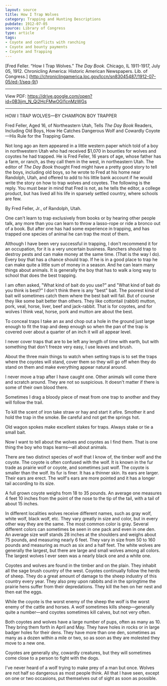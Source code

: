 ```yaml
---
layout: source
title: How I Trap Wolves
category: Trapping and Hunting Descriptions
pubdate: 1912-07-05
source: Library of Congress
type: article
tags:
- Coyote and conflicts with ranching
- Coyote and bounty payments
- Coyote and Trapping
---
```


[Fred Feller. “How I Trap Wolves.” *The Day Book.* Chicago, IL 1911-1917, July 05, 1912. Chronicling America: Historic American Newspapers. Lib. of Congress.]  (http://chroniclingamerica.loc.gov/lccn/sn83045487/1912-07-05/ed-1/seq-9/)
***
View PDF: https://drive.google.com/open?id=0B3jjm_N_Qi2HcFMwOGI1cnMzWGs
***
HOW I TRAP WOLVES—BY CHAMPION BOY TRAPPER

Fred Feller, Aged 16, of Northeastern Utah, Tells *The Day Book* Readers, Including Old Boys, How He Catches Dangerous Wolf and Cowardly Coyote—His Rule for the Trapping Game.

Not long ago an item appeared in a little western paper which told of a boy in northwestern Utah who had received $1,070 in bounties for wolves and coyotes he had trapped. He is Fred Feller, 16 years of age, whose father has a farm, or ranch, as they call them in the west, in northeastern Utah. The editor of *The Day Book* thought Fred might have a pretty good story to tell the boys, including old boys, so he wrote to Fred at his home near Randolph, Utah, and offered to add to his little bank account if he would write the story on how to trap wolves and coyotes. The following is the reply. You must bear in mind that Fred is not, as he tells the editor, a college product, but has lived all his life in sparsely settled country, where schools are few.

By Fred Feller, Jr., of Randolph, Utah.

One can't learn to trap exclusively from books or by hearing other people talk, any more than you can learn to throw a lasso-rope or ride a bronco out of a book. But after one has had some experience in trapping, and has trapped one species of animal he can trap the most of them.

Although I have been very successful in trapping, I don't recommend it for an occupation, for it is a very uncertain business. Ranchers should trap to destroy pests and can make money at the same time. (That is the way I do). Every boy that has a chance should trap. If he is in a good place to trap he can make quite a little sum of money in a season. And he can learn many things about animals. It is generally the boy that has to walk a long way to school that does the best trapping.

I am often asked, "What kind of bait do you use?" and "What kind of bait do you think is best?" I don't think there is any "best" bait. The poorest kind of bait will sometimes catch them where the best bait will fail. But of course they like some bait better than others. They like cottontail (rabbit) mutton, pork, veal, horse, liver, beef and jack-rabbit. That is for coyotes, and for wolves I think veal, horse, pork and mutton are about the best.

To conceal traps I take an ax and chop out a hole in the ground just large enough to fit the trap and deep enough so when the pan of the trap is covered over about a quarter of an inch it will all appear level.

I never cover traps that are to be left any length of time with earth, but with something that don't freeze very easy, I use leaves and brush.

About the three main things to watch when setting traps is to set the traps where the coyotes will stand, cover them so they will go off when they do stand on them and make everything appear natural around.

I never move a trap after I have caught one. Other animals will come there and scratch around. They are not so suspicious. It doesn't matter if there is some of their own blood there.

Sometimes I drag a bloody piece of meat from one trap to another and they will follow the trail.

To kill the scent of iron take straw or hay and start it afire. Smother it and hold the trap in the smoke. Be careful and not get the springs hot.

Old wagon spokes make excellent stakes for traps. Always stake or tie a small bait.

Now I want to tell about the wolves and coyotes as I find them. That is one thing the boy who traps learns—all about animals.

There are two distinct species of wolf that I know of, the timber wolf and the coyote. The coyote is often confused with the wolf. It is known in the fur trade as prairie wolf or coyote, and sometimes just wolf. The coyote is smaller than the wolf. Its fur is finer. It has a thinner skin. Its ears are larger. Their ears are erect. The wolf's ears are more pointed and it has a longer tail according to its size.

A full grown coyote weighs from 18 to 35 pounds. An average one measures 4 feet 10 inches from the point of the nose to the tip of the tail, with a tail of about 15 inches.

In different localities wolves receive different names, such as gray wolf, white wolf, black wolf, etc. They vary greatly in size and color, but in every other way they are the same. The most common color is gray. Several different colors can sometimes be seen in one pack and even in one den. An average size wolf stands 28 inches at the shoulders and weighs about 75 pounds, and measuring nearly 6 feet. They vary in size from 50 to 160 pounds and measuring as much as six and a half feet. The white wolves are generally the largest, but there are large and small wolves among all colors. The largest wolves I ever seen was a nearly black one and a white one.

Coyotes and wolves are found in the timber and on the plain. They inhabit all the sage brush country of the west. Coyotes continually follow the herds of sheep. They do a great amount of damage to the sheep industry of this country every year. They also prey upon rabbits and in the springtime the prairie hens suffer from their depredations. They kill the hen on her nest and then eat the eggs.

While the coyote is the worst enemy of the sheep the wolf is the worst enemy of the cattle and horses. A wolf sometimes kills sheep—generally quite a number—and coyotes sometimes kill calves, but not very often.

Both coyotes and wolves have a large number of pups, often as many as 10. They bring them forth in April and May. They have holes in rocks or in large badger holes for their dens. They have more than one den, sometimes as many as a dozen within a mile or two, so as soon as they are molested they move to a new one.

Coyotes are generally shy, cowardly creatures, but they will sometimes come close to a person to fight with the dogs.

I've never heard of a wolf trying to make prey of a man but once. Wolves are not half so dangerous as most people think. All that I have seen, except on one or two occasions, put themselves out of sight as soon as possible.
